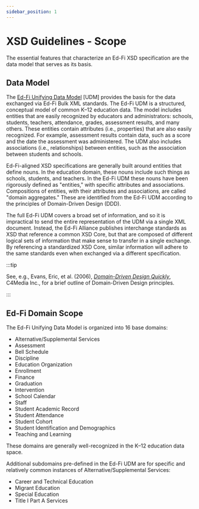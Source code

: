 ```yaml
---
sidebar_position: 1
---
```


# XSD Guidelines - Scope

The essential features that characterize an Ed-Fi XSD specification are the data model that serves as its basis.

## Data Model

The [Ed-Fi Unifying Data Model](../udm/readme.md) [UDM] provides the basis for the data exchanged via Ed-Fi Bulk XML standards. The Ed-Fi UDM is a structured, conceptual model of common K–12 education data. The model includes entities that are easily recognized by educators and administrators: schools, students, teachers, attendance, grades, assessment results, and many others. These entities contain attributes (i.e., properties) that are also easily recognized. For example, assessment results contain data, such as a score and the date the assessment was administered. The UDM also includes associations (i.e., relationships) between entities, such as the association between students and schools.

Ed-Fi-aligned XSD specifications are generally built around entities that define nouns. In the education domain, these nouns include such things as schools, students, and teachers. In the Ed-Fi UDM these nouns have been rigorously defined as "entities," with specific attributes and associations. Compositions of entities, with their attributes and associations, are called "domain aggregates." These are identified from the Ed-Fi UDM according to the principles of Domain-Driven Design (DDD).

The full Ed-Fi UDM covers a broad set of information, and so it is impractical to send the entire representation of the UDM via a single XML document. Instead, the Ed-Fi Alliance publishes interchange standards as XSD that reference a common XSD Core, but that are composed of different logical sets of information that make sense to transfer in a single exchange. By referencing a standardized XSD Core, similar information will adhere to the same standards even when exchanged via a different specification.

:::tip

See, e.g., Evans, Eric, et al. (2006), _[Domain-Driven Design Quickly](http://www.infoq.com/minibooks/domain-driven-design-quickly)_, C4Media Inc., for a brief outline of Domain-Driven Design principles.

:::

## Ed-Fi Domain Scope

The Ed-Fi Unifying Data Model is organized into 16 base domains:

* Alternative/Supplemental Services
* Assessment
* Bell Schedule
* Discipline
* Education Organization
* Enrollment
* Finance
* Graduation
* Intervention
* School Calendar
* Staff
* Student Academic Record
* Student Attendance
* Student Cohort
* Student Identification and Demographics
* Teaching and Learning

These domains are generally well-recognized in the K–12 education data space.

Additional subdomains pre-defined in the Ed-Fi UDM are for specific and relatively common instances of Alternative/Supplemental Services:

* Career and Technical Education
* Migrant Education
* Special Education
* Title I Part A Services
